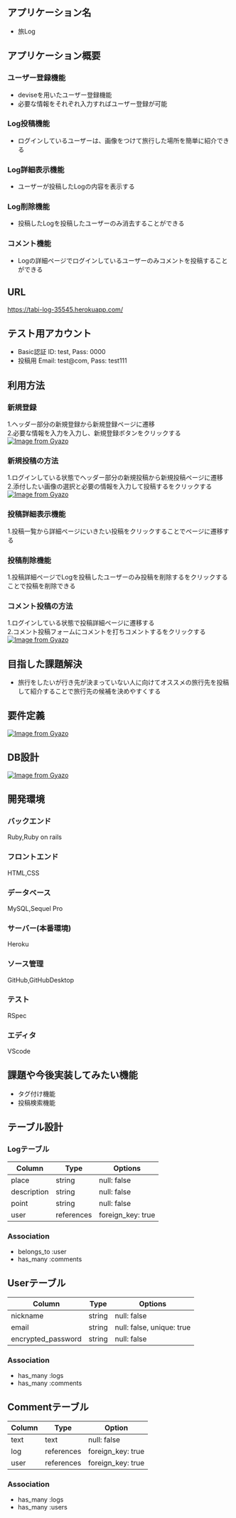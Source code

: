 ## アプリケーション名
- 旅Log

## アプリケーション概要

### ユーザー登録機能
- deviseを用いたユーザー登録機能
- 必要な情報をそれぞれ入力すればユーザー登録が可能

### Log投稿機能
- ログインしているユーザーは、画像をつけて旅行した場所を簡単に紹介できる

### Log詳細表示機能
- ユーザーが投稿したLogの内容を表示する

### Log削除機能
- 投稿したLogを投稿したユーザーのみ消去することができる

### コメント機能
- Logの詳細ページでログインしているユーザーのみコメントを投稿することができる

## URL
 https://tabi-log-35545.herokuapp.com/

## テスト用アカウント
- Basic認証  ID: test, Pass: 0000
- 投稿用     Email: test@com, Pass: test111

## 利用方法

### 新規登録
1.ヘッダー部分の新規登録から新規登録ページに遷移  
2.必要な情報を入力を入力し、新規登録ボタンをクリックする
[![Image from Gyazo](https://i.gyazo.com/6222ccee70922fb40c83e2eba3f9ebcb.gif)](https://gyazo.com/6222ccee70922fb40c83e2eba3f9ebcb)

### 新規投稿の方法
1.ログインしている状態でヘッダー部分の新規投稿から新規投稿ページに遷移  
2.添付したい画像の選択と必要の情報を入力して投稿するをクリックする
[![Image from Gyazo](https://i.gyazo.com/601b6ebac80b03866a8599c4eff98b75.gif)](https://gyazo.com/601b6ebac80b03866a8599c4eff98b75)

### 投稿詳細表示機能
1.投稿一覧から詳細ページにいきたい投稿をクリックすることでページに遷移する

### 投稿削除機能
1.投稿詳細ページでLogを投稿したユーザーのみ投稿を削除するをクリックすることで投稿を削除できる

### コメント投稿の方法
1.ログインしている状態で投稿詳細ページに遷移する  
2.コメント投稿フォームにコメントを打ちコメントするをクリックする
[![Image from Gyazo](https://i.gyazo.com/dbf79df27871f02ce464ac60d4437a5a.gif)](https://gyazo.com/dbf79df27871f02ce464ac60d4437a5a)

## 目指した課題解決
- 旅行をしたいが行き先が決まっていない人に向けてオススメの旅行先を投稿して紹介することで旅行先の候補を決めやすくする

## 要件定義
[![Image from Gyazo](https://i.gyazo.com/97e259721c623c23b480b720b5ab9075.png)](https://gyazo.com/97e259721c623c23b480b720b5ab9075)

## DB設計
[![Image from Gyazo](https://i.gyazo.com/850ad7497b9f6058c3c6bc2b31bcab1c.png)](https://gyazo.com/850ad7497b9f6058c3c6bc2b31bcab1c)

## 開発環境

### バックエンド
Ruby,Ruby on rails

### フロントエンド
HTML,CSS

### データベース
MySQL,Sequel Pro

### サーバー(本番環境)
Heroku

### ソース管理
GitHub,GitHubDesktop

### テスト
RSpec

### エディタ
VScode

## 課題や今後実装してみたい機能
- タグ付け機能
- 投稿検索機能

## テーブル設計

### Logテーブル

| Column      | Type       | Options           |
| ----------- | ---------- | ----------------- |
| place       | string     | null: false       |
| description | string     | null: false       |
| point       | string     | null: false       |
| user        | references | foreign_key: true |

### Association
- belongs_to :user
- has_many   :comments

## Userテーブル

| Column             | Type   | Options         |
| ------------------ | ------ | --------------- |
| nickname           | string | null: false     |
| email              | string | null: false, unique: true |
| encrypted_password | string | null: false     |

### Association
- has_many :logs
- has_many :comments

## Commentテーブル

| Column | Type       | Option            |
| ------ | ---------- | ----------------- |
| text   | text       | null: false       |
| log    | references | foreign_key: true |
| user   | references | foreign_key: true |

### Association
- has_many :logs
- has_many :users
